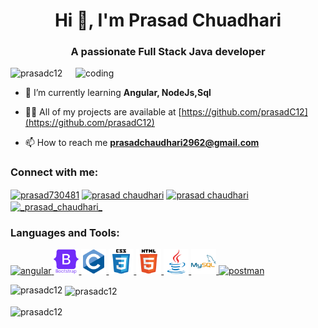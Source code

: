 <h1 align="center">Hi 👋, I'm Prasad Chuadhari</h1>
<h3 align="center">A passionate Full Stack Java developer</h3>
<img align="right" alt="coding" width="400" src="https://rajacepat.com/assets/frontend/img/webdev.gif"

<p align="left"> <img src="https://komarev.com/ghpvc/?username=prasadc12&label=Profile%20views&color=0e75b6&style=flat" alt="prasadc12" /> </p>

- 🌱 I’m currently learning **Angular, NodeJs,Sql**

- 👨‍💻 All of my projects are available at [https://github.com/prasadC12](https://github.com/prasadC12)

- 📫 How to reach me **prasadchaudhari2962@gmail.com**

<h3 align="left">Connect with me:</h3>
<p align="left">
<a href="https://twitter.com/prasad730481" target="blank"><img align="center" src="https://raw.githubusercontent.com/rahuldkjain/github-profile-readme-generator/master/src/images/icons/Social/twitter.svg" alt="prasad730481" height="30" width="40" /></a>
<a href="https://linkedin.com/in/prasad chaudhari" target="blank"><img align="center" src="https://raw.githubusercontent.com/rahuldkjain/github-profile-readme-generator/master/src/images/icons/Social/linked-in-alt.svg" alt="prasad chaudhari" height="30" width="40" /></a>
<a href="https://fb.com/prasad chaudhari" target="blank"><img align="center" src="https://raw.githubusercontent.com/rahuldkjain/github-profile-readme-generator/master/src/images/icons/Social/facebook.svg" alt="prasad chaudhari" height="30" width="40" /></a>
<a href="https://instagram.com/_prasad_chaudhari_" target="blank"><img align="center" src="https://raw.githubusercontent.com/rahuldkjain/github-profile-readme-generator/master/src/images/icons/Social/instagram.svg" alt="_prasad_chaudhari_" height="30" width="40" /></a>
</p>

<h3 align="left">Languages and Tools:</h3>
<p align="left"> <a href="https://angular.io" target="blank" rel="noreferrer"> <img src="https://angular.io/assets/images/logos/angular/angular.svg" alt="angular" width="40" height="40"/> </a> <a href="https://getbootstrap.com" target="blank" rel="noreferrer"> <img src="https://raw.githubusercontent.com/devicons/devicon/master/icons/bootstrap/bootstrap-plain-wordmark.svg" alt="bootstrap" width="40" height="40"/> </a> <a href="https://www.cprogramming.com/" target="blank" rel="noreferrer"> <img src="https://raw.githubusercontent.com/devicons/devicon/master/icons/c/c-original.svg" alt="c" width="40" height="40"/> </a> <a href="https://www.w3schools.com/css/" target="_blank" rel="noreferrer"> <img src="https://raw.githubusercontent.com/devicons/devicon/master/icons/css3/css3-original-wordmark.svg" alt="css3" width="40" height="40"/> </a> <a href="https://www.w3.org/html/" target="_blank" rel="noreferrer"> <img src="https://raw.githubusercontent.com/devicons/devicon/master/icons/html5/html5-original-wordmark.svg" alt="html5" width="40" height="40"/> </a> <a href="https://www.java.com" target="_blank" rel="noreferrer"> <img src="https://raw.githubusercontent.com/devicons/devicon/master/icons/java/java-original.svg" alt="java" width="40" height="40"/> </a> <a href="https://www.mysql.com/" target="_blank" rel="noreferrer"> <img src="https://raw.githubusercontent.com/devicons/devicon/master/icons/mysql/mysql-original-wordmark.svg" alt="mysql" width="40" height="40"/> </a> <a href="https://postman.com" target="_blank" rel="noreferrer"> <img src="https://www.vectorlogo.zone/logos/getpostman/getpostman-icon.svg" alt="postman" width="40" height="40"/> </a> </p>

<p><img align="left" src="https://github-readme-stats.vercel.app/api/top-langs?username=prasadc12&show_icons=true&locale=en&layout=compact" alt="prasadc12" /></p>

<p>&nbsp;<img align="center" src="https://github-readme-stats.vercel.app/api?username=prasadc12&show_icons=true&locale=en" alt="prasadc12" /></p>

<p><img align="center" src="https://github-readme-streak-stats.herokuapp.com/?user=prasadc12&" alt="prasadc12" /></p>

